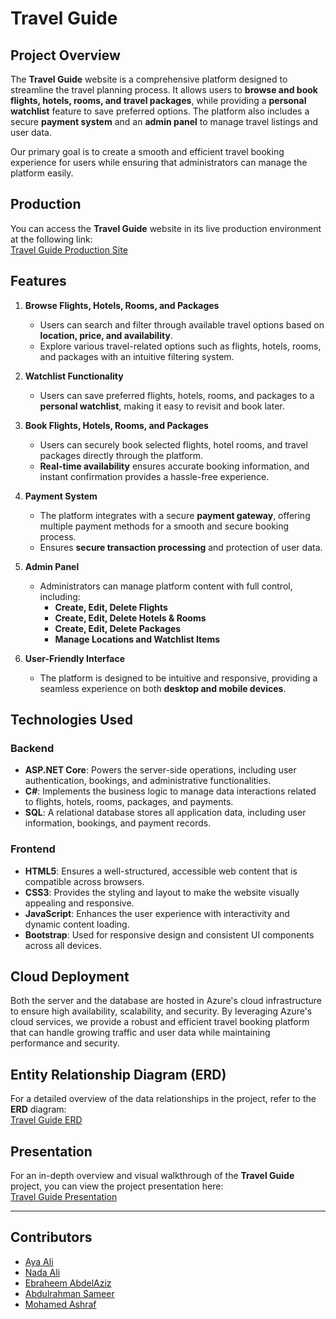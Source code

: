 # Travel Guide

## Project Overview

The **Travel Guide** website is a comprehensive platform designed to streamline the travel planning process. It allows users to **browse and book flights, hotels, rooms, and travel packages**, while providing a **personal watchlist** feature to save preferred options. The platform also includes a secure **payment system** and an **admin panel** to manage travel listings and user data.

Our primary goal is to create a smooth and efficient travel booking experience for users while ensuring that administrators can manage the platform easily.

## Production

You can access the **Travel Guide** website in its live production environment at the following link:  
[Travel Guide Production Site](https://travelguide-e0bbcdfvcrhbakbv.canadacentral-01.azurewebsites.net/)


## Features

1. **Browse Flights, Hotels, Rooms, and Packages**
   - Users can search and filter through available travel options based on **location, price, and availability**.
   - Explore various travel-related options such as flights, hotels, rooms, and packages with an intuitive filtering system.

2. **Watchlist Functionality**
   - Users can save preferred flights, hotels, rooms, and packages to a **personal watchlist**, making it easy to revisit and book later.

3. **Book Flights, Hotels, Rooms, and Packages**
   - Users can securely book selected flights, hotel rooms, and travel packages directly through the platform.
   - **Real-time availability** ensures accurate booking information, and instant confirmation provides a hassle-free experience.

4. **Payment System**
   - The platform integrates with a secure **payment gateway**, offering multiple payment methods for a smooth and secure booking process.
   - Ensures **secure transaction processing** and protection of user data.

5. **Admin Panel**
   - Administrators can manage platform content with full control, including:
     - **Create, Edit, Delete Flights**
     - **Create, Edit, Delete Hotels & Rooms**
     - **Create, Edit, Delete Packages**
     - **Manage Locations and Watchlist Items**

6. **User-Friendly Interface**
   - The platform is designed to be intuitive and responsive, providing a seamless experience on both **desktop and mobile devices**.

## Technologies Used

### Backend
- **ASP.NET Core**: Powers the server-side operations, including user authentication, bookings, and administrative functionalities.
- **C#**: Implements the business logic to manage data interactions related to flights, hotels, rooms, packages, and payments.
- **SQL**: A relational database stores all application data, including user information, bookings, and payment records.

### Frontend
- **HTML5**: Ensures a well-structured, accessible web content that is compatible across browsers.
- **CSS3**: Provides the styling and layout to make the website visually appealing and responsive.
- **JavaScript**: Enhances the user experience with interactivity and dynamic content loading.
- **Bootstrap**: Used for responsive design and consistent UI components across all devices.

## Cloud Deployment

Both the server and the database are hosted in Azure's cloud infrastructure to ensure high availability, scalability, and security. By leveraging Azure's cloud services, we provide a robust and efficient travel booking platform that can handle growing traffic and user data while maintaining performance and security.

## Entity Relationship Diagram (ERD)

For a detailed overview of the data relationships in the project, refer to the **ERD** diagram:  
[Travel Guide ERD](https://drive.google.com/file/d/1CHnU_8smM94NH6cz_XlhvT9X3RmmoVho/view?usp=drive_link)

## Presentation

For an in-depth overview and visual walkthrough of the **Travel Guide** project, you can view the project presentation here:  
[Travel Guide Presentation](https://docs.google.com/presentation/d/1OwteOGGczF8orcZ1Cxg_2e7n0wFE2U0I/edit?usp=drive_link&ouid=115829859151247139364&rtpof=true&sd=true)

---

## Contributors
- [Aya Ali](https://github.com/AyaA1i)
- [Nada Ali](https://github.com/Nada125)
- [Ebraheem AbdelAziz](https://github.com/EbraheemAbdelAziz)
- [Abdulrahman Sameer](https://github.com/Abdelrahman232323)
- [Mohamed Ashraf](https://github.com/MohamedAshraf144)





